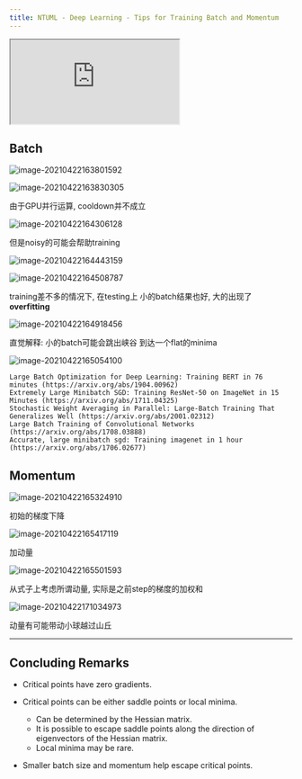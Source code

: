 ```yaml
---
title: NTUML - Deep Learning - Tips for Training Batch and Momentum
---
```


<!-- more -->

<iframe src="https://www.youtube.com/embed/zzbr1h9sF54" allowfullscreen></iframe>

## Batch

![image-20210422163801592](https://lllthhhh-aliyun-oss.oss-cn-beijing.aliyuncs.com/img/20210422163801.png)

![image-20210422163830305](https://lllthhhh-aliyun-oss.oss-cn-beijing.aliyuncs.com/img/20210422163830.png)

由于GPU并行运算, cooldown并不成立

![image-20210422164306128](https://lllthhhh-aliyun-oss.oss-cn-beijing.aliyuncs.com/img/20210422164306.png)

但是noisy的可能会帮助training

![image-20210422164443159](https://lllthhhh-aliyun-oss.oss-cn-beijing.aliyuncs.com/img/20210422164443.png)

![image-20210422164508787](https://lllthhhh-aliyun-oss.oss-cn-beijing.aliyuncs.com/img/20210422164508.png)

training差不多的情况下, 在testing上 小的batch结果也好, 大的出现了 **overfitting**

![image-20210422164918456](https://lllthhhh-aliyun-oss.oss-cn-beijing.aliyuncs.com/img/20210422164918.png)

直觉解释: 小的batch可能会跳出峡谷 到达一个flat的minima

![image-20210422165054100](https://lllthhhh-aliyun-oss.oss-cn-beijing.aliyuncs.com/img/20210422165054.png)

```
Large Batch Optimization for Deep Learning: Training BERT in 76 minutes (https://arxiv.org/abs/1904.00962)
Extremely Large Minibatch SGD: Training ResNet-50 on ImageNet in 15 Minutes (https://arxiv.org/abs/1711.04325)
Stochastic Weight Averaging in Parallel: Large-Batch Training That Generalizes Well (https://arxiv.org/abs/2001.02312)
Large Batch Training of Convolutional Networks (https://arxiv.org/abs/1708.03888)
Accurate, large minibatch sgd: Training imagenet in 1 hour (https://arxiv.org/abs/1706.02677)
```

## Momentum

![image-20210422165324910](https://lllthhhh-aliyun-oss.oss-cn-beijing.aliyuncs.com/img/20210422165324.png)

初始的梯度下降

![image-20210422165417119](https://lllthhhh-aliyun-oss.oss-cn-beijing.aliyuncs.com/img/20210422165417.png)

加动量

![image-20210422165501593](https://lllthhhh-aliyun-oss.oss-cn-beijing.aliyuncs.com/img/20210422165501.png)

从式子上考虑所谓动量, 实际是之前step的梯度的加权和

![image-20210422171034973](https://lllthhhh-aliyun-oss.oss-cn-beijing.aliyuncs.com/img/20210422171035.png)

动量有可能带动小球越过山丘

---

## Concluding Remarks

- Critical points have zero gradients. 

- Critical points can be either saddle points or local minima.
  - Can be determined by the Hessian matrix.
  - It is possible to escape saddle points along the direction of eigenvectors of the Hessian matrix.
  - Local minima may be rare.

- Smaller batch size and momentum help escape critical points. 